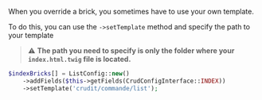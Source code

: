 When you override a brick, you sometimes have to use your own template.

To do this, you can use the `->setTemplate` method and specify the path to your template
> :warning: **The path you need to specify is only the folder where your `index.html.twig` file is located.**

```php
$indexBricks[] = ListConfig::new()
    ->addFields($this->getFields(CrudConfigInterface::INDEX))
    ->setTemplate('crudit/commande/list');
```